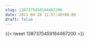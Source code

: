 ```yaml
---
slug: 1387375459164467200
date: 2021-04-28 11:57:40+00:00
draft: false
---
```


{{< tweet 1387375459164467200 >}}
